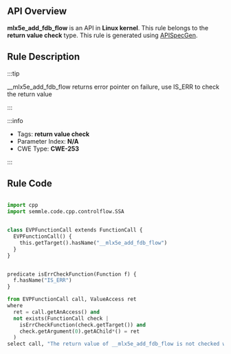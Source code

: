 ---
---


## API Overview
**mlx5e_add_fdb_flow** is an API in **Linux kernel**. This rule belongs to the **return value check** type. This rule is generated using [APISpecGen](../../tools/APISpecGen).
## Rule Description

:::tip

__mlx5e_add_fdb_flow returns error pointer on failure, use IS_ERR to check the return value

:::

:::info

- Tags: **return value check**
- Parameter Index: **N/A**
- CWE Type: **CWE-253**

:::

## Rule Code
```python

import cpp
import semmle.code.cpp.controlflow.SSA


class EVPFunctionCall extends FunctionCall {
  EVPFunctionCall() {
    this.getTarget().hasName("__mlx5e_add_fdb_flow")
  }
}


predicate isErrCheckFunction(Function f) {
  f.hasName("IS_ERR") 
}

from EVPFunctionCall call, ValueAccess ret
where
  ret = call.getAnAccess() and
  not exists(FunctionCall check |
    isErrCheckFunction(check.getTarget()) and
    check.getArgument(0).getAChild*() = ret
  )
select call, "The return value of __mlx5e_add_fdb_flow is not checked with IS_ERR."
    
```